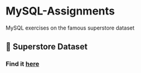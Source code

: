 # MySQL-Assignments
MySQL exercises on the famous superstore dataset

## :bank: Superstore Dataset

### Find it [here](https://github.com/soopertramp/MySQL-Assignments/tree/main/Dataset)

<p align="center">
<a href="https://github.com/soopertramp/MySQL-Assignments/blob/main/dataset-cover.jpg">
